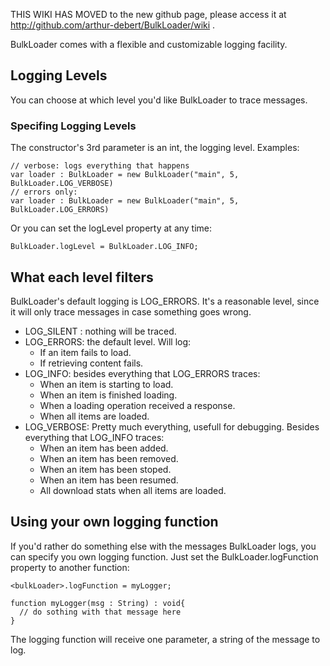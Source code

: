THIS WIKI HAS MOVED to the new github page, please access it at http://github.com/arthur-debert/BulkLoader/wiki .

BulkLoader comes with a flexible and customizable logging facility.

## Logging Levels ##
You can choose at which level you'd like BulkLoader to trace messages.

### Specifing Logging Levels ###
The constructor's 3rd parameter is an int, the logging level.
Examples:
```
// verbose: logs everything that happens
var loader : BulkLoader = new BulkLoader("main", 5, BulkLoader.LOG_VERBOSE)
// errors only:
var loader : BulkLoader = new BulkLoader("main", 5, BulkLoader.LOG_ERRORS)
```

Or you can set the logLevel property at any time:
```
BulkLoader.logLevel = BulkLoader.LOG_INFO;
```

## What each level filters ##
BulkLoader's default logging is LOG\_ERRORS. It's a reasonable level, since it will only trace messages in case something goes wrong.

  * LOG\_SILENT : nothing will be traced.
  * LOG\_ERRORS: the default level. Will log:
    * If an item fails to load.
    * If retrieving content fails.
  * LOG\_INFO: besides everything that LOG\_ERRORS traces:
    * When an item is starting to load.
    * When an item is finished loading.
    * When a loading operation received a response.
    * When all items are loaded.
  * LOG\_VERBOSE: Pretty much everything, usefull for debugging. Besides everything that LOG\_INFO traces:
    * When an item has been added.
    * When an item has been removed.
    * When an item has been stoped.
    * When an item has been resumed.
    * All download stats when all items are loaded.

## Using your own logging function ##
If you'd rather do something else with the messages BulkLoader logs, you can specify you own logging function.
Just set the BulkLoader.logFunction property to another function:
```
<bulkLoader>.logFunction = myLogger;

function myLogger(msg : String) : void{
  // do sothing with that message here
}
```
The logging function will receive one parameter, a string of the message to log.